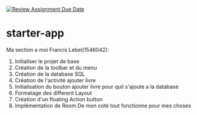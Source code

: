 [![Review Assignment Due Date](https://classroom.github.com/assets/deadline-readme-button-24ddc0f5d75046c5622901739e7c5dd533143b0c8e959d652212380cedb1ea36.svg)](https://classroom.github.com/a/OqGvrJlE)
# starter-app
Ma section a moi Francis Lebel(1546042):
  1. Initialiser le projet de base
  2. Création de la toolbar et du menu
  3. Création de la database SQL
  4. Création de l'activité ajouter livre
  5. Initialisation du bouton ajouter livre pour quil s'ajoute a la database
  6. Formatage des different Layout
  7. Création d'un floating Action button
  8. Implémentation de Room
De mon coté tout fonctionne pour mes choses
